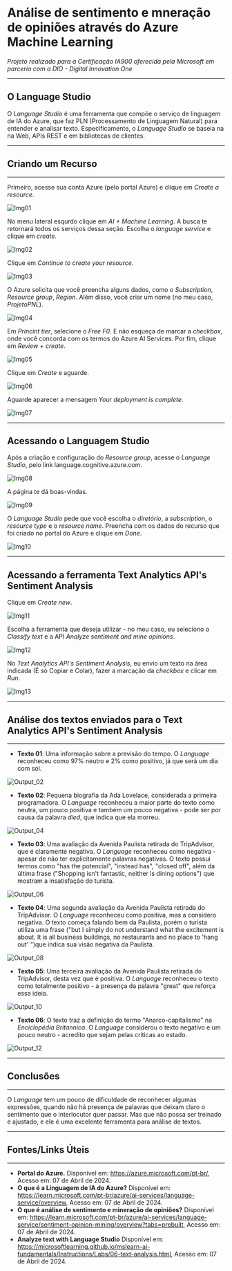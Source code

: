 # Análise de sentimento e mneração de opiniões através do Azure Machine Learning
_Projeto realizado para a Certificação IA900 oferecida pela Microsoft em parceria com a DIO - Digital Innovation One_

---
## O Language Studio

O _Language Studio_ é uma ferramenta que compõe o serviço de linguagem de IA do Azure, que faz PLN (Processamento de Linguagem Natural) para entender e analisar texto. Especificamente, o _Language Studio_ se baseia na na Web, APIs REST e em bibliotecas de clientes.

---
## Criando um Recurso
---
Primeiro, acesse sua conta Azure (pelo portal Azure) e clique em _Create a resource_.

![Img01]()

No menu lateral esqurdo clique em _AI + Machine Learning_. A busca te retornará todos os serviços dessa seção. Escolha o _language service_ e clique em _create_.

![Img02]()

Clique em _Continue to create your resource_.

![Img03]()

O Azure solicita que você preencha alguns dados, como o _Subscription_,  _Resource group_, _Region_. Além disso, você criar um nome (no meu caso, _ProjetoPNL_).

![Img04]()

Em _Princint tier_, selecione o _Free F0_. E não esqueça de marcar a _checkbox_, onde você concorda com os termos do Azure AI Services. Por fim, clique em _Review + create_.

![Img05]()

Clique em _Create_ e aguarde.

![Img06]()

Aguarde aparecer a mensagem _Your deployment is complete_.

![Img07]()

***
## Acessando o Languagem Studio

Após a criação e configuração do _Resource group_, acesse o _Language Studio_, pelo link language.cognitive.azure.com. 

![Img08]()

A página te dá boas-vindas.

![Img09]()

O _Language Studio_ pede que você escolha o _diretório_, a _subscription_, o _resource type_ e o _resource name_. Preencha com os dados do recurso que foi criado no portal do Azure e clique em _Done_.

![Img10]()

***
## Acessando a ferramenta Text Analytics API's Sentiment Analysis

Clique em _Create new_.

![Img11]()

Escolha a ferramenta que deseja utilizar - no meu caso, eu seleciono o _Classify text_ e a API _Analyze sentiment and mine opinions_.

![Img12]()


No _Text Analytics API's Sentiment Analysis_, eu envio um texto na área indicada (É só Copiar e Colar), fazer a marcação da _checkbox_ e clicar  em _Run_.

![Img13]()

---
## Análise dos textos enviados para o Text Analytics API's Sentiment Analysis
---

- **Texto 01**: Uma informação sobre a previsão do tempo. O _Language_ reconheceu como 97% neutro e 2% como positivo, já que será um dia com sol.

![Output_02]()


- **Texto 02**: Pequena biografia da Ada Lovelace, considerada a primeira programadora. O _Language_ reconheceu a maior parte do texto como neutra, um pouco positiva e também um pouco negativa - pode ser por causa da palavra _died_, que indica que ela morreu.

![Output_04]()

- **Texto 03**: Uma avaliação da Avenida Paulista retirada do TripAdvisor, que é claramente negativa. O _Language_ reconheceu como negativa - apesar de não ter explicitamente palavras negativas. O texto possui termos como "has the potencial", "instead has", "closed off", além da última frase ("Shopping isn't fantastic, neither is dining options") que mostram a insatisfação do turista.


![Output_06]()

- **Texto 04**: Uma segunda avaliação da Avenida Paulista retirada do TripAdvisor. O _Language_ reconheceu como positiva, mas a considero negativa. O texto começa falando bem da Paulista, porém o turista utiliza uma frase ("but I simply do not understand what the excitement is about. It is all business buildings, no restaurants and no place to 'hang out' ")que indica sua visão negativa da Paulista.

![Output_08]()

- **Texto 05**: Uma terceira avaliação da Avenida Paulista retirada do TripAdvisor, desta vez que é positiva. O _Language_ reconheceu o texto como totalmente positivo - a presença da palavra "great" que reforça essa ideia.

![Output_10]()

- **Texto 06**: O texto traz a definição do termo "Anarco-capitalismo" na _Enciclopédia Britannica_. O _Language_ considerou o texto negativo e um pouco neutro - acredito que sejam pelas críticas ao estado.

![Output_12]()

---
## Conclusões
---
O _Language_ tem um pouco de dificuldade de reconhecer algumas expressões, quando não há presença de palavras que deixam claro o sentimento que o interlocutor quer passar. Mas que não possa ser treinado e ajustado, e ele é uma excelente ferramenta para análise de textos.

---
## Fontes/Links Úteis
---
- **Portal do Azure.** Disponível em: https://azure.microsoft.com/pt-br/, Acesso em: 07 de Abril de 2024.
- **O que é a Linguagem de IA do Azure?** Disponível em: https://learn.microsoft.com/pt-br/azure/ai-services/language-service/overview, Acesso em: 07 de Abril de 2024.
- **O que é análise de sentimento e mineração de opiniões?** Disponível em: https://learn.microsoft.com/pt-br/azure/ai-services/language-service/sentiment-opinion-mining/overview?tabs=prebuilt, Acesso em: 07 de Abril de 2024.
- **Analyze text with Language Studio** Disponível em: https://microsoftlearning.github.io/mslearn-ai-fundamentals/Instructions/Labs/06-text-analysis.html, Acesso em: 07 de Abril de 2024.
